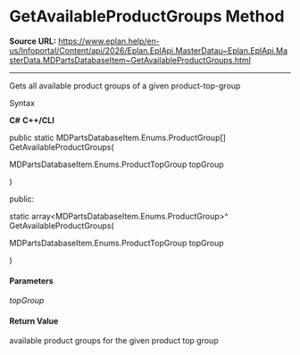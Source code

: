 # GetAvailableProductGroups Method

**Source URL:** https://www.eplan.help/en-us/Infoportal/Content/api/2026/Eplan.EplApi.MasterDatau~Eplan.EplApi.MasterData.MDPartsDatabaseItem~GetAvailableProductGroups.html

---

Gets all available product groups of a given product-top-group

Syntax

**C#**
**C++/CLI**


public static MDPartsDatabaseItem.Enums.ProductGroup[] GetAvailableProductGroups( 

   MDPartsDatabaseItem.Enums.ProductTopGroup topGroup

)

public:

static array<MDPartsDatabaseItem.Enums.ProductGroup>^ GetAvailableProductGroups( 

   MDPartsDatabaseItem.Enums.ProductTopGroup topGroup

)


#### Parameters

*topGroup*

#### Return Value

available product groups for the given product top group
